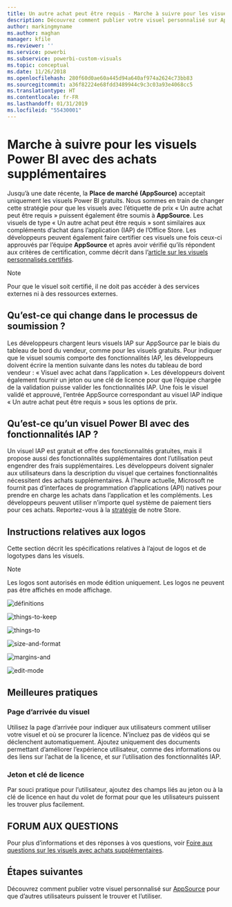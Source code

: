 ```yaml
---
title: Un autre achat peut être requis - Marche à suivre pour les visuels Power BI
description: Découvrez comment publier votre visuel personnalisé sur AppSource pour que d’autres utilisateurs puissent le trouver et l’utiliser après l’avoir acheté.
author: markingmyname
ms.author: maghan
manager: kfile
ms.reviewer: ''
ms.service: powerbi
ms.subservice: powerbi-custom-visuals
ms.topic: conceptual
ms.date: 11/26/2018
ms.openlocfilehash: 280f60d0ae60a445d94a640af974a2624c73bb83
ms.sourcegitcommit: a36f82224e68fdd3489944c9c3c03a93e4068cc5
ms.translationtype: HT
ms.contentlocale: fr-FR
ms.lasthandoff: 01/31/2019
ms.locfileid: "55430001"
---
```

# <a name="guidelines-for-power-bi-visuals-with-additional-purchases"></a>Marche à suivre pour les visuels Power BI avec des achats supplémentaires

Jusqu’à une date récente, la **Place de marché (AppSource)** acceptait uniquement les visuels Power BI gratuits. Nous sommes en train de changer cette stratégie pour que les visuels avec l’étiquette de prix « Un autre achat peut être requis » puissent également être soumis à **AppSource**. Les visuels de type « Un autre achat peut être requis » sont similaires aux compléments d’achat dans l’application (IAP) de l’Office Store. Les développeurs peuvent également faire certifier ces visuels une fois ceux-ci approuvés par l’équipe **AppSource** et après avoir vérifié qu’ils répondent aux critères de certification, comme décrit dans l’[article sur les visuels personnalisés certifiés](../power-bi-custom-visuals-certified.md).

> [!Note]
> Pour que le visuel soit certifié, il ne doit pas accéder à des services externes ni à des ressources externes.

## <a name="whats-changing-in-the-submission-process"></a>Qu’est-ce qui change dans le processus de soumission ?

Les développeurs chargent leurs visuels IAP sur AppSource par le biais du tableau de bord du vendeur, comme pour les visuels gratuits. Pour indiquer que le visuel soumis comporte des fonctionnalités IAP, les développeurs doivent écrire la mention suivante dans les notes du tableau de bord vendeur : « Visuel avec achat dans l’application ». Les développeurs doivent également fournir un jeton ou une clé de licence pour que l’équipe chargée de la validation puisse valider les fonctionnalités IAP. Une fois le visuel validé et approuvé, l’entrée AppSource correspondant au visuel IAP indique « Un autre achat peut être requis » sous les options de prix.

## <a name="what-is-a-power-bi-visual-with-iap-features"></a>Qu’est-ce qu’un visuel Power BI avec des fonctionnalités IAP ?

Un visuel IAP est gratuit et offre des fonctionnalités gratuites, mais il propose aussi des fonctionnalités supplémentaires dont l’utilisation peut engendrer des frais supplémentaires. Les développeurs doivent signaler aux utilisateurs dans la description du visuel que certaines fonctionnalités nécessitent des achats supplémentaires. À l’heure actuelle, Microsoft ne fournit pas d’interfaces de programmation d’applications (API) natives pour prendre en charge les achats dans l’application et les compléments. Les développeurs peuvent utiliser n’importe quel système de paiement tiers pour ces achats. Reportez-vous à la [stratégie](https://docs.microsoft.com/office/dev/store/validation-policies#2-apps-or-add-ins-can-display-certain-ads) de notre Store.

## <a name="logo-guidelines"></a>Instructions relatives aux logos

Cette section décrit les spécifications relatives à l’ajout de logos et de logotypes dans les visuels.

> [!NOTE]
> Les logos sont autorisés en mode édition uniquement. Les logos ne peuvent pas être affichés en mode affichage.

![définitions](media/office-store-in-app-purchase-visual-guidelines/definitions.png)

![things-to-keep](media/office-store-in-app-purchase-visual-guidelines/things-to-keep-in-mind.png)

![things-to](media/office-store-in-app-purchase-visual-guidelines/things-to-avoid.png)

![size-and-format ](media/office-store-in-app-purchase-visual-guidelines/size-and-format.png)

![margins-and](media/office-store-in-app-purchase-visual-guidelines/margins-and-sizes.png)

![edit-mode](media/office-store-in-app-purchase-visual-guidelines/logos-in-edit-mode.png)

## <a name="best-practices"></a>Meilleures pratiques

### <a name="visual-landing-page"></a>Page d’arrivée du visuel

Utilisez la page d’arrivée pour indiquer aux utilisateurs comment utiliser votre visuel et où se procurer la licence. N’incluez pas de vidéos qui se déclenchent automatiquement. Ajoutez uniquement des documents permettant d’améliorer l’expérience utilisateur, comme des informations ou des liens sur l’achat de la licence, et sur l’utilisation des fonctionnalités IAP.

### <a name="license-key-and-token"></a>Jeton et clé de licence

Par souci pratique pour l’utilisateur, ajoutez des champs liés au jeton ou à la clé de licence en haut du volet de format pour que les utilisateurs puissent les trouver plus facilement.

## <a name="faq"></a>FORUM AUX QUESTIONS

Pour plus d’informations et des réponses à vos questions, voir [Foire aux questions sur les visuels avec achats supplémentaires](https://docs.microsoft.com/power-bi/power-bi-custom-visuals-faq#visuals-with-additional-purchases).

## <a name="next-steps"></a>Étapes suivantes

Découvrez comment publier votre visuel personnalisé sur [AppSource](office-store.md) pour que d’autres utilisateurs puissent le trouver et l’utiliser.
